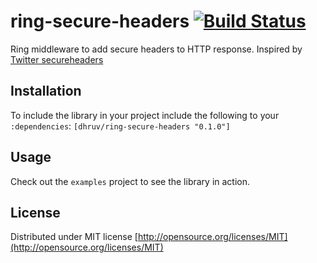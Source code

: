 # ring-secure-headers  [![Build Status](https://travis-ci.org/dhruvchandna/ring-secure-headers.png?branch=master)](https://travis-ci.org/dhruvchandna/ring-secure-headers)


Ring middleware to add secure headers to HTTP response. Inspired by [Twitter secureheaders](https://github.com/twitter/secureheaders)

## Installation
To include the library in your project include the following to your `:dependencies`:
	`[dhruv/ring-secure-headers "0.1.0"]`
    
## Usage
Check out the `examples` project to see the library in action.

## License

Distributed under MIT license [http://opensource.org/licenses/MIT](http://opensource.org/licenses/MIT)
